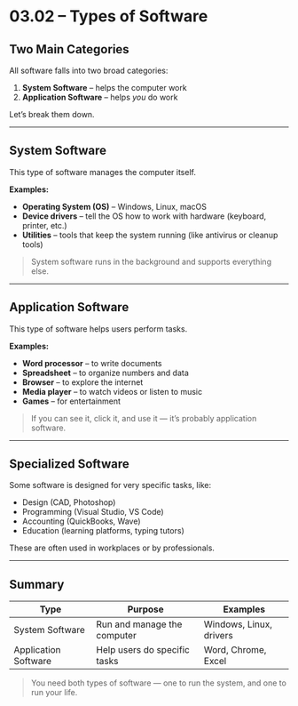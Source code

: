 # 03.02 – Types of Software

## Two Main Categories

All software falls into two broad categories:

1. **System Software** – helps the computer work
2. **Application Software** – helps *you* do work

Let’s break them down.

---

## System Software

This type of software manages the computer itself.

**Examples:**
- **Operating System (OS)** – Windows, Linux, macOS
- **Device drivers** – tell the OS how to work with hardware (keyboard, printer, etc.)
- **Utilities** – tools that keep the system running (like antivirus or cleanup tools)

> System software runs in the background and supports everything else.

---

## Application Software

This type of software helps users perform tasks.

**Examples:**
- **Word processor** – to write documents
- **Spreadsheet** – to organize numbers and data
- **Browser** – to explore the internet
- **Media player** – to watch videos or listen to music
- **Games** – for entertainment

> If you can see it, click it, and use it — it’s probably application software.

---

## Specialized Software

Some software is designed for very specific tasks, like:
- Design (CAD, Photoshop)
- Programming (Visual Studio, VS Code)
- Accounting (QuickBooks, Wave)
- Education (learning platforms, typing tutors)

These are often used in workplaces or by professionals.

---

## Summary

| Type                  | Purpose                     | Examples                |
|-----------------------|-----------------------------|-------------------------|
| System Software       | Run and manage the computer | Windows, Linux, drivers |
| Application Software  | Help users do specific tasks| Word, Chrome, Excel     |

> You need both types of software — one to run the system, and one to run your life.
